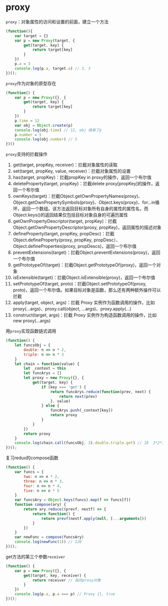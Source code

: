 # proxy
```proxy```：对象属性的访问和设置的前面，建立一个方法
```js
(function(){
    var target = {}
    var p = new Proxy(target, {
        get(target, key) {
            return target[key]
        }
    })
    p.a = 3
    console.log(p.a, target.a) // 3, 3
})();
```
```proxy```作为对象的原型存在
```js
(function() {
    var p = new Proxy({}, {
        get(target, key) {
            return target[key]
        }
    })
    p.time = 12
    var obj = Object.create(p)
    console.log(obj.time) // 12, obj 继承了p
    p.number = 5
    console.log(obj.number) // 5
})()
```
```proxy```支持的拦截操作
1. get(target, propKey, receiver)：拦截对象属性的读取
2. set(target, propKey, value, receiver)：拦截对象属性的设置
3. has(target, propKey)：拦截propKey in proxy的操作，返回一个布尔值
4. deleteProperty(target, propKey)：拦截delete proxy[propKey]的操作，返回一个布尔值
5. ownKeys(target)：拦截Object.getOwnPropertyNames(proxy)、Object.getOwnPropertySymbols(proxy)、Object.keys(proxy)、for...in循环，返回一个数组。该方法返回目标对象所有自身的属性的属性名，而Object.keys()的返回结果仅包括目标对象自身的可遍历属性
6. getOwnPropertyDescriptor(target, propKey)：拦截Object.getOwnPropertyDescriptor(proxy, propKey)，返回属性的描述对象
7. defineProperty(target, propKey, propDesc)：拦截Object.defineProperty(proxy, propKey, propDesc）、Object.defineProperties(proxy, propDescs)，返回一个布尔值
8. preventExtensions(target)：拦截Object.preventExtensions(proxy)，返回一个布尔值
9. getPrototypeOf(target)：拦截Object.getPrototypeOf(proxy)，返回一个对象
10. isExtensible(target)：拦截Object.isExtensible(proxy)，返回一个布尔值
11. setPrototypeOf(target, proto)：拦截Object.setPrototypeOf(proxy, proto)，返回一个布尔值。如果目标对象是函数，那么还有两种额外操作可以拦截
12. apply(target, object, args)：拦截 Proxy 实例作为函数调用的操作，比如proxy(...args)、proxy.call(object, ...args)、proxy.apply(...)
13. construct(target, args)：拦截 Proxy 实例作为构造函数调用的操作，比如new proxy(...args)

用```proxy```实现函数链式调用
```js
(function() {
    let funcsObj = {
        double: n => n * 2,
        triple: n => n * 3
    }
    let chain = function(value) {
        let _context = this
        let funcArys = []
        let proxy = new Proxy({}, {
            get(target, key) {
                if (key === 'get') {
                    return funcArys.reduce(function(prev, next) {
                        return next(prev)
                    }, value)
                } else {
                    funcArys.push(_context[key])
                    return proxy
                }
            }
        })
        return proxy
    }
    console.log(chain.call(funcsObj, 3).double.triple.get) // 18  3*2*3=18
})();
```
复习redux的compose函数
```js
(function() {
    var funcs = {
        two: n => n * 2,
        three: n => n * 3,
        four: n => n * 4,
        five: n => n * 5
    }
    var funcsAry = Object.keys(funcs).map(f => funcs[f])
    function compose(ary) {
        return ary.reduce((prevf, nextf) => {
            return function() {
                return prevf(nextf.apply(null, [...arguments]))
            }
        })
    }
    var newFunc = compose(funcsAry)
    console.log(newFunc(1)) // 120
})();
```
get方法的第三个参数```receiver```
```js
(function() {
    var p = new Proxy({}, {
        get(target, key, receiver) {
            return receiver // 指向proxy对象
        }
    })
    console.log(p.a, p.a === p) // Proxy {}, true
})();
```
